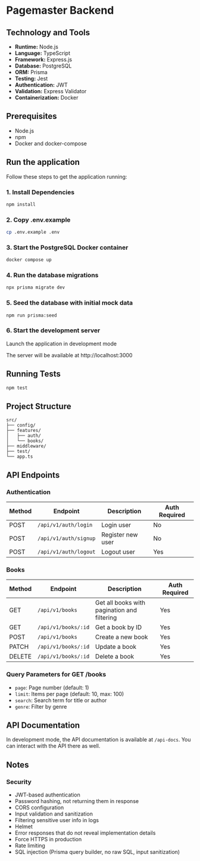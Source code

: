 # Pagemaster Backend

## Technology and Tools

- **Runtime:** Node.js
- **Language:** TypeScript
- **Framework:** Express.js
- **Database:** PostgreSQL
- **ORM:** Prisma
- **Testing:** Jest
- **Authentication:** JWT
- **Validation:** Express Validator
- **Containerization:** Docker

## Prerequisites

- Node.js
- npm
- Docker and docker-compose

## Run the application

Follow these steps to get the application running:

### 1. Install Dependencies

```bash
npm install
```

### 2. Copy .env.example

```bash
cp .env.example .env
```

### 3. Start the PostgreSQL Docker container

```bash
docker compose up
```

### 4. Run the database migrations

```bash
npx prisma migrate dev
```

### 5. Seed the database with initial mock data

```bash
npm run prisma:seed
```

### 6. Start the development server

Launch the application in development mode

The server will be available at http://localhost:3000

## Running Tests

```bash
npm test
```

## Project Structure

```
src/
├── config/
├── features/
│   ├── auth/
│   └── books/
├── middleware/
├── test/
└── app.ts
```

## API Endpoints

### Authentication

| Method | Endpoint              | Description       | Auth Required |
| ------ | --------------------- | ----------------- | ------------- |
| POST   | `/api/v1/auth/login`  | Login user        | No            |
| POST   | `/api/v1/auth/signup` | Register new user | No            |
| POST   | `/api/v1/auth/logout` | Logout user       | Yes           |

### Books

| Method | Endpoint            | Description                                 | Auth Required |
| ------ | ------------------- | ------------------------------------------- | ------------- |
| GET    | `/api/v1/books`     | Get all books with pagination and filtering | Yes           |
| GET    | `/api/v1/books/:id` | Get a book by ID                            | Yes           |
| POST   | `/api/v1/books`     | Create a new book                           | Yes           |
| PATCH  | `/api/v1/books/:id` | Update a book                               | Yes           |
| DELETE | `/api/v1/books/:id` | Delete a book                               | Yes           |

### Query Parameters for GET /books

- `page`: Page number (default: 1)
- `limit`: Items per page (default: 10, max: 100)
- `search`: Search term for title or author
- `genre`: Filter by genre

## API Documentation

In development mode, the API documentation is available at `/api-docs`. You can interact with the API there as well.

## Notes

### Security

- JWT-based authentication
- Password hashing, not returning them in response
- CORS configuration
- Input validation and sanitization
- Filtering sensitive user info in logs
- Helmet
- Error responses that do not reveal implementation details
- Force HTTPS in production
- Rate limiting
- SQL injection (Prisma query builder, no raw SQL, input sanitization)
